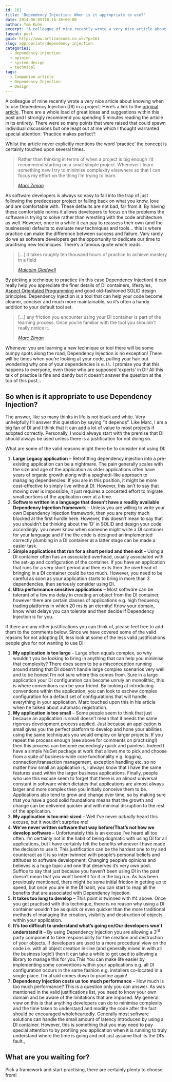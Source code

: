```yaml
---
id: 161
title: 'Dependency Injection: When is it appropriate to use?'
date: 2014-06-05T18:16:38+00:00
author: Tom Kuhn
excerpt: "A colleague of mine recently wrote a very nice article about knowing when to use Dependency Injection (DI) in a project. There are a whole load of great ideas and suggestions within this post and I strongly recommend you spending 5 minutes reading the article in its entirety. There were so many points that were raised that could spawn individual discussions but one leapt out at me which I thought warranted special attention: 'Practice makes perfect'!"
layout: post
guid: http://www.artisancode.co.uk/?p=161
slug: appropriate-dependency-injection
categories:
  - dependency-injection
  - opinion
  - system-design
  - technical
tags:
  - Companion article
  - Dependency Injection
  - Design
---
```

A colleague of mine recently wrote a very nice article about knowing when to use Dependency Injection (DI) in a project. Here&#8217;s a link to the [original article](http://flat9.wordpress.com/2014/06/04/when-should-i-use-dependency-injection/ "Blog article: When should I use Dependency Injection?"). There are a whole load of great ideas and suggestions within this post and I strongly recommend you spending 5 minutes reading the article in its entirety. There were so many points that were raised that could spawn individual discussions but one leapt out at me which I thought warranted special attention: &#8216;Practice makes perfect&#8217;!

Whilst the article never explicitly mentions the word &#8216;practice&#8217; the concept is certainly touched upon several times.

> Rather than thinking in terms of when a project is big enough I’d recommend starting on a small simple project. Whenever I learn something new I try to minimise complexity elsewhere so that I can focus my effort on the thing I’m trying to learn.
>
> [_Marc Ziman_](http://flat9.wordpress.com/2014/06/04/when-should-i-use-dependency-injection/ "Blog article: When should I use Dependency Injection?")

As software developers is always so easy to fall into the trap of just following the predecessor project or falling back on what you know, love and are comfortable with. These defaults are not bad, far from it. By having these comfortable norms it allows developers to focus on the problems the software is trying to solve rather than wrestling with the code architecture as well. However, once in a while it can pay to reassess their own (and the businesses) defaults to evaluate new techniques and tools&#8230; this is where practice can make the difference between success and failure. Vary rarely do we as software developers get the opportunity to dedicate our time to practising new techniques. There&#8217;s a famous quote which reads

> [&#8230;] it takes roughly ten thousand hours of practice to achieve mastery in a field
>
> [_Malcolm Gladwell_](http://www.wisdomgroup.com/blog/10000-hours-of-practice/ "Blog article: Mastering a skill in ten thousand hours.")

By picking a technique to practice (in this case Dependency Injection) it can really help you appreciate the finer details of DI containers, lifestyles, [Aspect Orientated Programming](http://en.wikipedia.org/wiki/Aspect-oriented_programming "Wikipedia entry on AOP") and good old-fashioned SOLID design principles. Dependency Injection is a tool that can help your code become cleaner, conciser and much more maintainable, so it&#8217;s often a handy addition to your default tool set.

> [&#8230;] any friction you encounter using your DI container is part of the learning process. Once you’re familiar with the tool you shouldn&#8217;t really notice it.
>
> [_Marc Ziman_](http://flat9.wordpress.com/2014/06/04/when-should-i-use-dependency-injection/ "Blog article: When should I use Dependency Injection?")

Whenever you are learning a new technique or tool there will be some bumpy spots along the road, Dependency Injection is no exception! There will be times when you&#8217;re looking at your code, pulling your hair out wondering why one of your dependencies is `null`. I promise you that this happens to everyone, even those who are supposed &#8216;experts&#8217; in DI! All this talk of practice is fine and dandy but it doesn&#8217;t answer the question at the top of this post&#8230;

## So when is it appropriate to use Dependency Injection?

The answer, like so many thinks in life is not black and white. Very unhelpfully I&#8217;ll answer this question by saying &#8220;it depends&#8221;. Like Marc, I am a big fan of DI and I think that it can add a lot of value to most projects if adopted correctly. Personally, I would always start with the premise that DI should always be used unless there is a justification for not doing so.

What are some of the valid reasons might there be to consider not using DI:

  1. **Large Legacy application** &#8211; Retrofitting dependency injection into a pre-existing application can be a nightmare. The pain generally scales with the size and age of the application as older applications often have years of organic growth along with a spaghetti-like approach to managing dependencies. If you are in this position, it might be more cost-effective to simply live without DI. However, this isn&#8217;t to say that moving over is impossible, it just requires a concerted effort to migrate small portions of the application over at a time.
  2. **Software written in a language that doesn&#8217;t have a readily available Dependency Injection framework** &#8211; Unless you are willing to write your own Dependency Injection framework, then you are pretty much blocked at the first hurdle here. However, this doesn&#8217;t mean to say that you shouldn&#8217;t be thinking about the &#8216;D&#8217; in SOLID and design your code accordingly. you never know when someone might write a DI container for your language and if the the code is designed an implemented correctly plumbing in a DI container at a latter stage can be made a easier task.
  3. **Simple applications that run for a short period and then exit** &#8211; Using a DI container often has an associated overhead, usually associated with the set-up and configuration of the container. If you have an application that runs for a very short period and then exits then the overhead of bringing in a DI container could be too much. However, you need to be careful as soon as your application starts to bring in more than 3 dependencies, then seriously consider using DI.
  4. **Ultra performance sensitive applications** &#8211; Most software can be tolerant of a few ms delay in creating an object from the DI container, however there are certain classes of applications e.g. high frequency trading platforms in which 20 ms is an eternity! Know your domain, know what delays you can tolerate and then decide if Dependency Injection is for you.

If there are any other justifications you can think of, please feel free to add them to the comments below. Since we have covered some of the valid reasons for not adopting DI, less look at some of the less valid justifications people give for not wanting to use DI:

  1. **My application is too large** &#8211; Large often equals complex, so why wouldn&#8217;t you be looking to bring in anything that can help you minimise that complexity? There does seem to be a misconception running around stating that DI doesn&#8217;t handle large complex scenarios very well and to be honest I&#8217;m not sure where this comes from. Sure in a large application your DI configuration can become unruly an monolithic, this is where conventions can be your friend. By looking at introducing conventions within the application, you can look to eschew complex configuration for a default set of configurations that will handle everything in your application. Marc touched upon this in his article when he talked about automatic registration.
  2. **My application is too small** &#8211; Some people seem to think that just because an application is small doesn&#8217;t mean that it needs the same rigorous development process applied. Just because an application is small gives you the perfect platform to develop and hone your abilities using the same techniques you would employ on larger projects. If you repeat the process enough (see above for comments on practising!) then this process can become exceedingly quick and painless. Indeed I have a simple NuGet package at work that allows me to pick and choose from a suite of business-wide core functionality e.g. logging, connection/transaction management, exception handling etc. so no matter how small an application is, I always know that I have the same features used within the larger business applications. Finally, people who use this excuse seem to forget that there is an almost universal constant in software which dictates that applications are almost always larger and more complex then you initially conceive them to be. Applications also tend to grow and change over time, so by making sure that you have a good solid foundations means that the growth and change can be delivered quicker and with minimal disruption to the rest of the application.
  3. **My application is too mid-sized** &#8211; Well I&#8217;ve never _actually_ heard this excuse, but it wouldn&#8217;t surprise me!
  4. **We&#8217;ve never written software that way before/That&#8217;s not how we develop software** &#8211; Unfortunately this is an excuse I&#8217;ve heard all too often. I&#8217;m certainly not in the habit of being dogmatic with using DI for all applications, but I have certainly felt the benefits whenever I have made the decision to use it. This justification can be the hardest one to try and counteract as it is so inter-twinned with people&#8217;s personal beliefs and attitudes to software development. Changing people&#8217;s opinions and believes is a huge topic and one that deserves it&#8217;s very own post. Suffice to say that just because you haven&#8217;t been using DI in the past doesn&#8217;t mean that you won&#8217;t benefit for it in the log run. As has been previously mentioned, there might be some initial friction in getting up to speed, but once you are in the DI habit, you can start to reap all the benefits that are associated with Dependency Injection.
  5. **It takes too long to develop** &#8211; This point is twinned with #4 above. Once you get practised with this technique, there is no reason why using a DI container wouldn&#8217;t be as quick or even quicker than the more traditional methods of managing the creation, visibility and destruction of objects within your application.
  6. **It&#8217;s too difficult to understand what&#8217;s going on/Our developers won&#8217;t understand it** &#8211; By using Dependency Injection you are allowing a 3<sup>rd</sup> party component to take responsibility for the creation and destruction of your objects. If developers are used to a more procedural view on the code i.e. with all object creation in-line (and generally mixed in with all the business logic!) then it can take a while to get used to allowing a library to manage this for you.This You can make life easier by implementing some conventions within your applications e.g. all DI configuration occurs in the same fashion e.g. installers co-located in a single place. I&#8217;m afraid comes down to practice again!
  7. **Dependency Injection costs us too much performance** &#8211; How much is too much performance? This is a question only you can answer. As was mentioned in the valid justifications list, you need to know your own domain and be aware of the limitations that are imposed. My general view on this is that anything developers can do to minimise complexity and the time taken to understand and modify the code after the fact should be encouraged wholeheartedly. Generally most software solutions can handle the small amount of latency introduced by using a DI container. However, this is something that you may need to pay special attention to by profiling you application when it is running to truly understand where the time is going and not just assume that its the DI&#8217;s fault.,

## What are you waiting for?

Pick a framework and start practising, there are certainly plenty to choose from!
